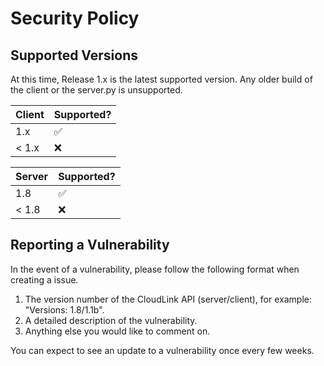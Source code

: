 # Security Policy

## Supported Versions

At this time, Release 1.x is the latest supported version. Any older build of the client or the server.py is unsupported.

| Client  | Supported?         |
| ------- | ------------------ |
| 1.x     | :white_check_mark: |
| < 1.x   | :x:                |

| Server  | Supported?         |
| ------- | ------------------ |
| 1.8     | :white_check_mark: |
| < 1.8   | :x:                |

## Reporting a Vulnerability

In the event of a vulnerability, please follow the following format when creating a issue.

1. The version number of the CloudLink API (server/client), for example: "Versions: 1.8/1.1b".
2. A detailed description of the vulnerability.
3. Anything else you would like to comment on.

You can expect to see an update to a vulnerability once every few weeks.
